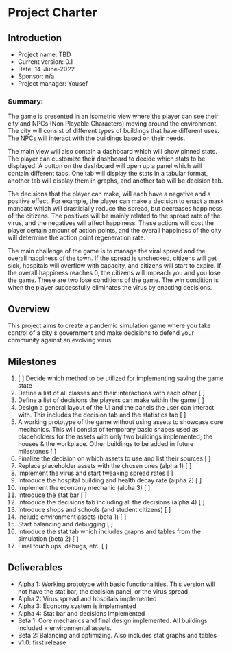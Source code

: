 
# Project Charter

## Introduction 

- Project name: TBD
- Current version: 0.1
- Date: 14-June-2022
- Sponsor: n/a
- Project manager: Yousef 

### Summary: 

The game is presented in an isometric view where the player can see their city and NPCs (Non Playable Characters) moving around the environment. The city will consist of different types of buildings that have different uses. The NPCs will interact with the buildings based on their needs.

The main view will also contain a dashboard which will show pinned stats. The player can customize their dashboard to decide which stats to be displayed. A button on the dashboard will open up a panel which will contain different tabs. One tab will display the stats in a tabular format, another tab will display them in graphs, and another tab will be decision tab. 

The decisions that the player can make, will each have a negative and a positive effect. For example, the player can make a decision to enact a mask mandate which will drasticially reduce the spread, but decreases happiness of the citizens. The positives will be mainly related to the spread rate of the virus, and the negatives will affect happiness. These actions will cost the player certain amount of action points, and the overall happiness of the city will determine the action point regeneration rate. 

The main challenge of the game is to manage the viral spread and the overall happiness of the town. If the spread is unchecked, citizens will get sick, hospitals will overflow with capacity, and citizens will start to expire. If the overall happiness reaches 0, the citizens will impeach you and you lose the game. These are two lose conditions of the game. The win condition is when the player successfully eliminates the virus by enacting decisions. 

## Overview 

This project aims to create a pandemic simulation game where you take control of a city's government and make decisions to defend your community against an evolving virus.

## Milestones
1. [ ] Decide which method to be utilized for implementing saving the game state
2. Define a list of all classes and their interactions with each other [ ]
3. Define a list of decisions the players can make within the game [ ]
4. Design a general layout of the UI and the panels the user can interact with. This includes the decision tab and the statistics tab [ ]
5. A working prototype of the game without using assets to showcase core mechanics. This will consist of temporary basic shapes used as placeholders for the assets with only two buildings implemented; the houses & the workplace. Other buildings to be added in future milestones [ ]
6. Finalize the decision on which assets to use and list their sources [ ]
7. Replace placeholder assets with the chosen ones (alpha 1) [ ]
8. Implement the virus and start tweaking spread rates [ ]
9. Introduce the hospital building and health decay rate (alpha 2) [ ]
10. Implement the economy mechanic (alpha 3) [ ]
11. Introduce the stat bar [ ]
12. Introduce the decisions tab including all the decisions (alpha 4) [ ]
13. Introduce shops and schools (and student citizens) [ ]
14. Include environment assets (beta 1) [ ]
15. Start balancing and debugging [ ]
16. Introduce the stat tab which includes graphs and tables from the simulation (beta 2) [ ]
17. Final touch ups, debugs, etc. [ ]

## Deliverables
- Alpha 1: Working prototype with basic functionalities. This version will not have the stat bar, the decision panel, or the virus spread. 
- Alpha 2: Virus spread and hospitals implemented
- Alpha 3: Economy system is implemented
- Alpha 4: Stat bar and decisions implemented 
- Beta 1: Core mechanics and final design implemented. All buildings included + environmental assets.
- Beta 2: Balancing and optimizing. Also includes stat graphs and tables
- v1.0: first release
